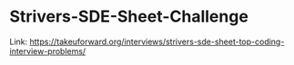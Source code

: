 # Strivers-SDE-Sheet-Challenge
Link: https://takeuforward.org/interviews/strivers-sde-sheet-top-coding-interview-problems/

